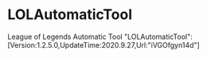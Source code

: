 # LOLAutomaticTool
League of Legends Automatic Tool
"LOLAutomaticTool":[Version:1.2.5.0,UpdateTime:2020.9.27,Url:"iVGOfgyn14d"]
